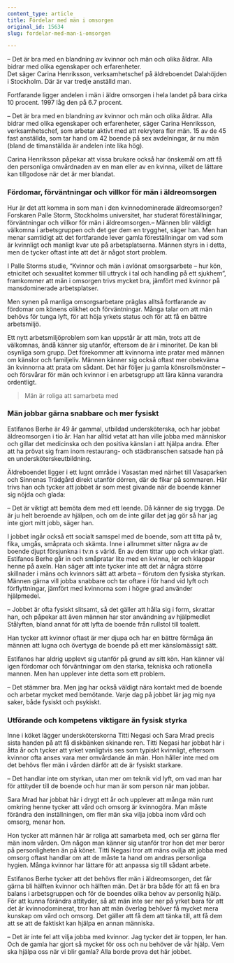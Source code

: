 ```yaml
---
content_type: article
title: Fördelar med män i omsorgen
original_id: 15634
slug: fordelar-med-man-i-omsorgen

---
```


– Det är bra med en blandning av kvinnor och män och olika åldrar. Alla bidrar med olika egenskaper och erfarenheter.  
Det säger Carina Henriksson, verksamhetschef på äldreboendet Dalahöjden i Stockholm. Där är var tredje anställd man.

Fortfarande ligger andelen i män i äldre omsorgen i hela landet på bara cirka 10 procent. 1997 låg den på 6.7 procent.

– Det är bra med en blandning av kvinnor och män och olika åldrar. Alla bidrar med olika egenskaper och erfarenheter, säger Carina Henriksson, verksamhetschef, som arbetar aktivt med att rekrytera fler män. 15 av de 45 fast anställda, som tar hand om 42 boende på sex avdelningar, är nu män (bland de timanställda är andelen inte lika hög).

Carina Henriksson påpekar att vissa brukare också har önskemål om att få den personliga omvårdnaden av en man eller av en kvinna, vilket de lättare kan tillgodose när det är mer blandat.

### Fördomar, förväntningar och villkor för män i äldreomsorgen

Hur är det att komma in som man i den kvinnodominerade äldreomsorgen? Forskaren Palle Storm, Stockholms universitet, har studerat föreställningar, förväntningar och villkor för män i äldreomsorgen.– Männen blir väldigt välkomna i arbetsgruppen och det ger dem en trygghet, säger han. Men han menar samtidigt att det fortfarande lever gamla föreställningar om vad som är kvinnligt och manligt kvar ute på arbetsplatserna. Männen styrs in i detta, men de tycker oftast inte att det är något stort problem.

I Palle Storms studie, “Kvinnor och män i avlönat omsorgsarbete – hur kön, etnicitet och sexualitet kommer till uttryck i tal och handling på ett sjukhem”, framkommer att män i omsorgen trivs mycket bra, jämfört med kvinnor på mansdominerade arbetsplatser.

Men synen på manliga omsorgsarbetare präglas alltså fortfarande av fördomar om könens olikhet och förväntningar. Många talar om att män behövs för tunga lyft, för att höja yrkets status och för att få en bättre arbetsmiljö.

Ett nytt arbetsmiljöproblem som kan uppstår är att män, trots att de välkomnas, ändå känner sig utanför, eftersom de är i minoritet. De kan bli osynliga som grupp. Det förekommer att kvinnorna inte pratar med männen om känslor och familjeliv. Männen känner sig också oftast mer obekväma än kvinnorna att prata om sådant. Det här följer ju gamla könsrollsmönster – och försvårar för män och kvinnor i en arbetsgrupp att lära känna varandra ordentligt.

> Män är roliga att samarbeta med

### Män jobbar gärna snabbare och mer fysiskt

Estifanos Berhe är 49 år gammal, utbildad undersköterska, och har jobbat äldreomsorgen i tio år. Han har alltid vetat att han ville jobba med människor och gillar det medicinska och den positiva känslan i att hjälpa andra. Efter att ha prövat sig fram inom restaurang- och städbranschen satsade han på en undersköterskeutbildning.

Äldreboendet ligger i ett lugnt område i Vasastan med närhet till Vasaparken och Sinnenas Trädgård direkt utanför dörren, där de fikar på sommaren. Här trivs han och tycker att jobbet är som mest givande när de boende känner sig nöjda och glada:

– Det är viktigt att bemöta dem med ett leende. Då känner de sig trygga. De är ju helt beroende av hjälpen, och om de inte gillar det jag gör så har jag inte gjort mitt jobb, säger han.

I jobbet ingår också ett socialt samspel med de boende, som att titta på tv, fika, umgås, småprata och skämta. Inne i allrummet sitter några av de boende djupt försjunkna i tv:n s värld. En av dem tittar upp och vinkar glatt. Estifanos Berhe går in och småpratar lite med en kvinna, ler och klappar henne på axeln. Han säger att inte tycker inte att det är några större skillnader i mäns och kvinnors sätt att arbeta – förutom den fysiska styrkan. Männen gärna vill jobba snabbare och tar oftare i för hand vid lyft och förflyttningar, jämfört med kvinnorna som i högre grad använder hjälpmedel.

– Jobbet är ofta fysiskt slitsamt, så det gäller att hålla sig i form, skrattar han, och påpekar att även männen har stor användning av hjälpmedlet Stålyften, bland annat för att lyfta de boende från rullstol till toalett.

Han tycker att kvinnor oftast är mer djupa och har en bättre förmåga än männen att lugna och övertyga de boende på ett mer känslomässigt sätt.

Estifanos har aldrig upplevt sig utanför på grund av sitt kön. Han känner väl igen fördomar och förväntningar om den starka, tekniska och rationella mannen. Men han upplever inte detta som ett problem.

– Det stämmer bra. Men jag har också väldigt nära kontakt med de boende och arbetar mycket med bemötande. Varje dag på jobbet lär jag mig nya saker, både fysiskt och psykiskt.

### Utförande och kompetens viktigare än fysisk styrka

Inne i köket lägger undersköterskorna Titti Negasi och Sara Mrad precis sista handen på att få diskbänken skinande ren. Titti Negasi har jobbat här i åtta år och tycker att yrket vanligtvis ses som typiskt kvinnligt, eftersom kvinnor ofta anses vara mer omvårdande än män. Hon håller inte med om det behövs fler män i vården därför att de är fysiskt starkare.

– Det handlar inte om styrkan, utan mer om teknik vid lyft, om vad man har för attityder till de boende och hur man är som person när man jobbar.

Sara Mrad har jobbat här i drygt ett år och upplever att många män runt omkring henne tycker att vård och omsorg är kvinnogöra. Man måste förändra den inställningen, om fler män ska vilja jobba inom vård och omsorg, menar hon.

Hon tycker att männen här är roliga att samarbeta med, och ser gärna fler män inom vården. Om någon man känner sig utanför tror hon det mer beror på personligheten än på könet. Titti Negasi tror att mäns ovilja att jobba med omsorg oftast handlar om att de måste ta hand om andras personliga hygien. Många kvinnor har lättare för att anpassa sig till sådant arbete.

Estifanos Berhe tycker att det behövs fler män i äldreomsorgen, det får gärna bli hälften kvinnor och hälften män. Det är bra både för att få en bra balans i arbetsgruppen och för de boendes olika behov av personlig hjälp. För att kunna förändra attityder, så att män inte ser ner på yrket bara för att det är kvinnodominerat, tror han att män överlag behöver få mycket mera kunskap om vård och omsorg. Det gäller att få dem att tänka till, att få dem att se att de faktiskt kan hjälpa en annan människa.

– Det är inte fel att vilja jobba med kvinnor. Jag tycker det är toppen, ler han. Och de gamla har gjort så mycket för oss och nu behöver de vår hjälp. Vem ska hjälpa oss när vi blir gamla? Alla borde prova det här jobbet.

